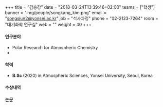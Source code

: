 +++
title = "김송강"
date = "2018-03-24T13:39:46+02:00"
teams = ["학생"]
banner = "img/people/songkang_kim.png"
email = "songsiun2@yonsei.ac.kr"
job = "석사과정"
phone = "02-2123-7264"
room = "대기화학 연구실"
web = ""
weight = 40
+++

#### 연구분야
+ Polar Research for Atmospheric Chemistry
+

#### 학력
 + **B.Sc** (2020) in Atmospheric Sciences, Yonsei University, Seoul, Korea
#### 수상내역

#### 논문

